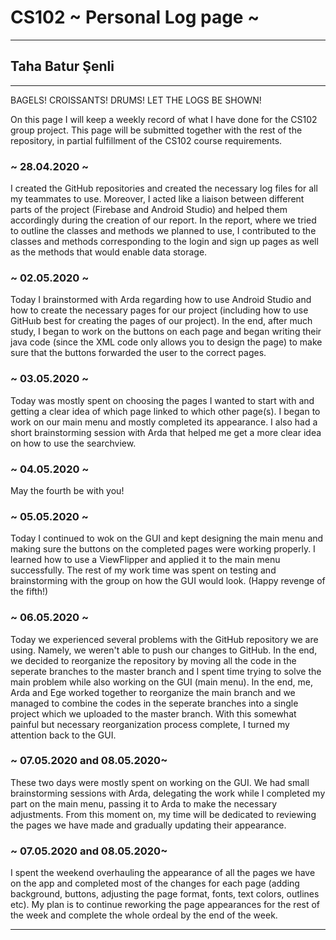 # CS102 ~ Personal Log page ~
****
## Taha Batur Şenli
****
BAGELS! CROISSANTS! DRUMS! LET THE LOGS BE SHOWN!

On this page I will keep a weekly record of what I have done for the CS102 group project. This page will be submitted together with the rest of the repository, in partial fulfillment of the CS102 course requirements.

### ~ 28.04.2020 ~
I created the GitHub repositories and created the necessary log files for all my teammates to use. Moreover, I acted like a liaison between different parts of the project (Firebase and Android Studio) and helped them accordingly during the creation of our report. In the report, where we tried to outline the classes and methods we planned to use, I contributed to the classes and methods corresponding to the login and sign up pages as well as the methods that would enable data storage.

### ~ 02.05.2020 ~
Today I brainstormed with Arda regarding how to use Android Studio and how to create the necessary pages for our project (including how to use GitHuıb best for creating the pages of our project). In the end, after much study, I began to work on the buttons on each page and began writing their java code (since the XML code only allows you to design the page) to make sure that the buttons forwarded the user to the correct pages. 

### ~ 03.05.2020 ~
Today was mostly spent on choosing the pages I wanted to start with and getting a clear idea of which page linked to which other page(s). I began to work on our main menu and mostly completed its appearance. I also had a short brainstorming session with Arda that helped me get a more clear idea on how to use the searchview.

### ~ 04.05.2020 ~
May the fourth be with you!

### ~ 05.05.2020 ~
Today I continued to wok on the GUI and kept designing the main menu and making sure the buttons on the completed pages were working properly. I learned how to use a ViewFlipper and applied it to the main menu successfully. The rest of my work time was spent on testing and brainstorming with the group on how the GUI would look. (Happy revenge of the fifth!)

### ~ 06.05.2020 ~
Today we experienced several problems with the GitHub repository we are using. Namely, we weren't able to push our changes to GitHub. In the end, we decided to reorganize the repository by moving all the code in the seperate branches to the master branch and I spent time trying to solve the main problem while also working on the GUI (main menu). In the end, me, Arda and Ege worked together to reorganize the main branch and we managed to combine the codes in the seperate branches into a single project which we uploaded to the master branch. With this somewhat painful but necessary reorganization process complete, I turned my attention back to the GUI.

### ~ 07.05.2020 and 08.05.2020~
These two days were mostly spent on working on the GUI. We had small brainstorming sessions with Arda, delegating the work while I completed my part on the main menu, passing it to Arda to make the necessary adjustments. From this moment on, my time will be dedicated to reviewing the pages we have made and gradually updating their appearance.

### ~ 07.05.2020 and 08.05.2020~
I spent the weekend overhauling the appearance of all the pages we have on the app and completed most of the changes for each page (adding background, buttons, adjusting the page format, fonts, text colors, outlines etc). My plan is to continue reworking the page appearances for the rest of the week and complete the whole ordeal by the end of the week.

****
